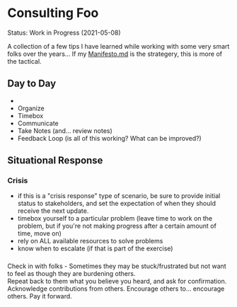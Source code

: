 # Consulting Foo

Status:  Work in Progress (2021-05-08)

A collection of a few tips I have learned while working with some very smart folks over the years...  If my [Manifesto.md](./Manifesto.md) is the strategery, this is more of the tactical.

## Day to Day
* 
* Organize
* Timebox
* Communicate
* Take Notes (and... review notes)
* Feedback Loop (is all of this working?  What can be improved?)

## Situational Response

### Crisis
* if this is a "crisis response" type of scenario, be sure to provide initial status to stakeholders, and set the expectation of when they should receive the next update.
* timebox yourself to a particular problem (leave time to work on the problem, but if you're not making progress after a certain amount of time, move on)
* rely on ALL available resources to solve problems  
* know when to escalate (if that is part of the exercise)

### 
Check in with folks - Sometimes they may be stuck/frustrated but not want to feel as though they are burdening others.  
Repeat back to them what you believe you heard, and ask for confirmation.
Acknowledge contributions from others.
Encourage others to... encourage others.
Pay it forward.

